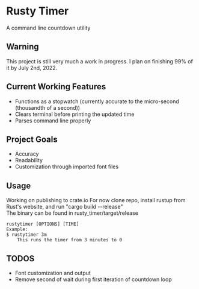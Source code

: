 # Rusty Timer 
A command line countdown utility 
## Warning 
This project is still very much a work in progress. I plan on finishing 99% of it by July 2nd, 2022. 

## Current Working Features 
* Functions as a stopwatch (currently accurate to the micro-second (thousandth of a second)) 
* Clears terminal before printing the updated time 
* Parses command line properly

## Project Goals 
* Accuracy 
* Readability 
* Customization through imported font files 
## Usage 
Working on publishing to crate.io
For now clone repo, install rustup from Rust's website, and run "cargo build --release"  
The binary can be found in rusty_timer/target/release
```
rustytimer [OPTIONS] [TIME]
Example: 
$ rustytimer 3m
    This runs the timer from 3 minutes to 0
```

## TODOS
* Font customization and output 
* Remove second of wait during first iteration of countdown loop 
